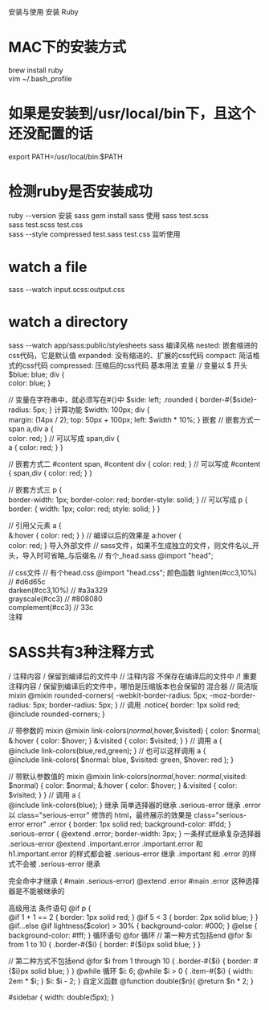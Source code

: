 安装与使用
安装 Ruby
# MAC下的安装方式
brew install ruby  
vim ~/.bash_profile

# 如果是安装到/usr/local/bin下，且这个还没配置的话
export PATH=/usr/local/bin:$PATH

# 检测ruby是否安装成功
ruby --version 
安装 sass
gem install sass
使用
sass test.scss  
sass test.scss test.css  
sass --style compressed test.sass test.css
监听使用
# watch a file
sass --watch input.scss:output.css

# watch a directory
sass --watch app/sass:public/stylesheets
sass 编译风格
nested: 嵌套缩进的css代码，它是默认值
expanded: 没有缩进的、扩展的css代码
compact: 简洁格式的css代码
compressed: 压缩后的css代码
基本用法
变量
// 变量以 $ 开头
$blue: blue;
div {  
    color: blue;
}

// 变量在字符串中，就必须写在#{}中
$side: left;
.rounded {
    border-#{$side}-radius: 5px;
}
计算功能
$width: 100px;
div {  
    margin: (14px / 2);
    top: 50px + 100px;
    left: $width * 10%;
}
嵌套
// 嵌套方式一
span a,div a {  
    color: red;
}
// 可以写成
span,div {  
    a {
        color: red;
    }
}

// 嵌套方式二
#content span, #content div {
  color: red;
}
// 可以写成
#content {
  span,div {
      color: red;
  }
}

// 嵌套方式三
p {  
  border-width: 1px;
  border-color: red;
  border-style: solid;
}
// 可以写成
p {  
  border: {
      width: 1px;
      color: red;
      style: solid;
  }
}

// 引用父元素
a {  
  &:hover {
      color: red;
  }
}
// 编译以后的效果是
a:hover {  
  color: red;
}
导入外部文件
// sass文件，如果不生成独立的文件，则文件名以_开头，导入时可省略_与后缀名
// 有个_head.sass
@import "head";

// css文件
// 有个head.css
@import "head.css";
颜色函数
lighten(#cc3,10%) // #d6d65c  
darken(#cc3,10%) // #a3a329  
grayscale(#cc3) // #808080  
complement(#cc3) // 33c  
注释
# SASS共有3种注释方式
/ 注释内容 / 保留到编译后的文件中
// 注释内容 不保存在编译后的文件中
/! 重要注释内容 / 保留到编译后的文件中，哪怕是压缩版本也会保留的
混合器
// 简洁版 mixin
@mixin rounded-corners{
  -webkit-border-radius: 5px;
  -moz-border-radius: 5px;
  border-radius: 5px;
}
// 调用
.notice{
  border: 1px solid red;
  @include rounded-corners;
}

// 带参数的 mixin
@mixin link-colors($normal,$hover,$visited) {
  color: $normal;
  &:hover { color: $hover; }
  &:visited { color: $visited; }
}
// 调用
a {  
  @include link-colors(blue,red,green);
}
// 也可以这样调用
a {  
  @include link-colors(
      $normal: blue,
      $visited: green,
      $hover: red
  );
}

// 带默认参数值的 mixin
@mixin link-colors($normal,$hover: $normal,$visited: $normal) {
  color: $normal;
  &:hover { color: $hover; }
  &:visited { color: $visited; }
}
// 调用
a {  
  @include link-colors(blue);
}
继承
简单选择器的继承
.serious-error 继承 .error 以 class="serious-error" 修饰的 html，最终展示的效果是 class="serious-error error"
.error {
    border: 1px solid red;
    background-color: #fdd;
}
.serious-error {
    @extend .error;
    border-width: 3px;
}
一条样式继承复杂选择器
.serious-error @extend .important.error
.important.error 和 h1.important.error 的样式都会被 .serious-error 继承
.important 和 .error 的样式不会被 .serious-error 继承

完全命中才继承
( #main .serious-error) @extend .error
#main .error 这种选择器是不能被继承的

高级用法
条件语句
@if
p {  
   @if 1 + 1 == 2 { border: 1px solid red; }
   @if 5 < 3 { border: 2px solid blue; }
}
@if...else
@if lightness($color) > 30% {
   background-color: #000;
} @else {
   background-color: #fff;
}
循环语句
@for 循环
//  第一种方式包括end
@for $i from 1 to 10 { .border-#{$i} {
  border: #{$i}px solid blue;
} }

// 第二种方式不包括end
@for $i from 1 through 10 { .border-#{$i} { 
  border: #{$i}px solid blue; 
} }
@while 循环
$i: 6;
@while $i > 0 {
    .item-#{$i} { width: 2em * $i; }
    $i: $i - 2;
}
自定义函数
@function double($n){
    @return $n * 2;
}

#sidebar {
    width: double(5px);
}